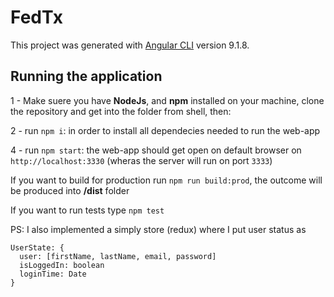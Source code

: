 # FedTx

This project was generated with [Angular CLI](https://github.com/angular/angular-cli) version 9.1.8.

## Running the application

1 - Make suere you have **NodeJs**, and **npm** installed on your machine, clone the repository and get into the folder from shell, then:

2 - run `npm i`: in order to install all dependecies needed to run the web-app

4 - run `npm start`: the web-app should get open on default browser on `http://localhost:3330` (wheras the server will run on port `3333`)

If you want to build for production run `npm run build:prod`, the outcome will be produced into **/dist** folder

If you want to run tests type `npm test`

PS: I also implemented a simply store (redux) where I put user status as
```
UserState: {
  user: [firstName, lastName, email, password]
  isLoggedIn: boolean
  loginTime: Date
}
```
